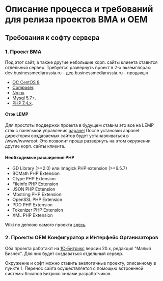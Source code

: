 # Описание процесса и требований для релиза проектов BMA и OEM

## Требования к софту сервера

### 1. Проект BMA

Под этот сайт, а также другие небольшие корп. сайты клиента ставится отдельный сервер.
Требуется развернуть проект в 2-х экземплярах: 
dev.businessmediarussia.ru - дев
businessmediarussia.ru - продакшн

- [ОС CentOS 8](https://www.centos.org/download/)
- [Composer](https://getcomposer.org/).
- [Nginx](https://www.nginx.com/).
- [Mysql 5.7+](https://www.mysql.com/).
- [PHP 7.4.x](https://www.php.net/downloads.php#v7.4.16).

#### Стэк LEMP
Для простоты поддержки проекта в будущем ставим это все на LEMP стэк с панелькой управления [aapanel](https://www.aapanel.com/)
После установки aapanel директория создаваемых сайтов будет устанавливаться в /www/wwwroot.
Это позволит проще развернуть на этом окружении другие корп. сайты клиента.

#### Необходимые расширения PHP
- GD Library (>=2.0) или Imagick PHP extension (>=6.5.7)
- BCMath PHP Extension
- Ctype PHP Extension
- Fileinfo PHP Extension
- JSON PHP Extension
- Mbstring PHP Extension
- OpenSSL PHP Extension
- PDO PHP Extension
- Tokenizer PHP Extension
- XML PHP Extension

Wiki по деплою самого проекта [здесь](https://github.com/Codeband-Digital/laravel-projects-wiki)

### 2. Проекты OEM Конфигуратор и Интерфейс Организаторов
Оба проекта работают на [1C-Битрикс](https://www.1c-bitrix.ru/) версии 20.х, редакция "Малый Бизнес".
Для них будет создаваться отдельный сервер.

Окружение и софт можно ставить аналогичные проекту, описанному в пункте 1.
Перенос сайта осуществляется с помощью встроенной системы бэкапов Битрикс силами разработчиков.

